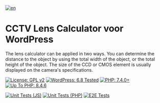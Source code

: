 [![en](https://img.shields.io/badge/lang-en-red.svg)](https://github.com/pgroot91/lens-calculator/blob/master/README.md)

# CCTV Lens Calculator voor WordPress

The lens calculator can be applied in two ways. You can determine the distance to the object by using the total width of the object, or the total height of the object. The size of the CCD or CMOS element is usually displayed on the camera's specifications.

  <a href="http://www.gnu.org/licenses/gpl-2.0.html"><img src="https://img.shields.io/badge/License-GPL%20v2-blue.svg" alt="License: GPL v2"></a>
  <a href="https://wordpress.org/"><img src="https://img.shields.io/badge/WordPress-6.8%20Tested-green.svg" alt="WordPress: 6.8 Tested"></a>
  <a href="https://php.net/"><img src="https://img.shields.io/badge/PHP-7.4.0%2B-purple.svg" alt="PHP: 7.4.0+"></a>
  <a href="https://php.net/"><img src="https://img.shields.io/badge/Up%20To%20PHP-8.4.6-purple.svg" alt="Up To PHP: 8.4.6"></a>


  <a href="https://github.com/pgroot91/lens-calculator/actions/workflows/jest.yaml"><img src="https://github.com/pgroot91/lens-calculator/actions/workflows/jest.yaml/badge.svg" alt="Unit Tests (JS)"></a>
  <a href="https://github.com/pgroot91/lens-calculator/actions/workflows/phpunit.yaml"><img src="https://github.com/pgroot91/lens-calculator/actions/workflows/phpunit.yaml/badge.svg" alt="Unit Tests (PHP)"></a>
  <a href="https://github.com/pgroot91/lens-calculator/actions/workflows/cypress.yaml"><img src="https://github.com/pgroot91/lens-calculator/actions/workflows/cypress.yaml/badge.svg" alt="E2E Tests"></a>

